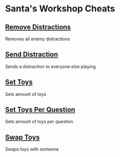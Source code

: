 # Santa's Workshop Cheats

## [Remove Distractions](removeDistractions.js)
Removes all enemy distractions

## [Send Distraction](sendDistraction.js)
Sends a distraction to everyone else playing

## [Set Toys](setToys.js)
Sets amount of toys

## [Set Toys Per Question](setToysPerQ.js)
Sets amount of toys per question

## [Swap Toys](swapToys.js)
Swaps toys with someone
